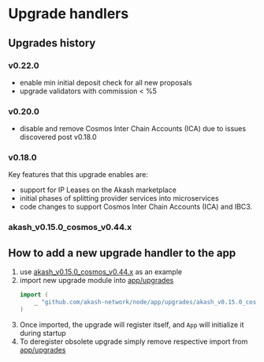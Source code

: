 # Upgrade handlers

## Upgrades history

### v0.22.0
 - enable min initial deposit check for all new proposals
 - upgrade validators with commission < %5
 
### v0.20.0
 - disable and remove Cosmos Inter Chain Accounts (ICA) due to issues discovered post v0.18.0
 
### v0.18.0
Key features that this upgrade enables are:
 - support for IP Leases on the Akash marketplace
 - initial phases of splitting provider services into microservices
 - code changes to support Cosmos Inter Chain Accounts (ICA) and IBC3.


### akash_v0.15.0_cosmos_v0.44.x

## How to add a new upgrade handler to the app

1. use [akash_v0.15.0_cosmos_v0.44.x](./akash_v0.15.0_cosmos_v0.44.x) as an example
2. import new upgrade module into [app/upgrades](../upgrades.go)
   ```go
   import (
       _ "github.com/akash-network/node/app/upgrades/akash_v0.15.0_cosmos_v0.44.x"
   )
3. Once imported, the upgrade will register itself, and `App` will initialize it during startup
4. To deregister obsolete upgrade simply remove respective import from [app/upgrades](../upgrades.go)
